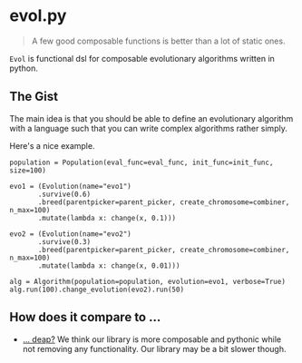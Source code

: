 # evol.py

> A few good composable functions is better than a lot of static ones.

`Evol` is functional dsl for composable evolutionary algorithms written in python.


## The Gist

The main idea is that you should be able to define an evolutionary algorithm with a language such that you can write complex algorithms rather simply.

Here's a nice example.

```
population = Population(eval_func=eval_func, init_func=init_func, size=100)

evo1 = (Evolution(name="evo1")
       .survive(0.6)
       .breed(parentpicker=parent_picker, create_chromosome=combiner, n_max=100)
       .mutate(lambda x: change(x, 0.1)))

evo2 = (Evolution(name="evo2")
       .survive(0.3)
       .breed(parentpicker=parent_picker, create_chromosome=combiner, n_max=100)
       .mutate(lambda x: change(x, 0.01)))

alg = Algorithm(population=population, evolution=evo1, verbose=True)
alg.run(100).change_evolution(evo2).run(50)
```

## How does it compare to ...

- [... deap?](https://github.com/DEAP/deap) We think our library is more composable and pythonic while not removing any functionality. Our library may be a bit slower though.